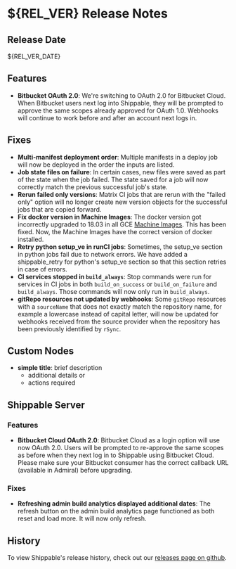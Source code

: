 # ${REL_VER} Release Notes

## Release Date

${REL_VER_DATE}

## Features

- **Bitbucket OAuth 2.0**: We're switching to OAuth 2.0 for Bitbucket Cloud. When Bitbucket users next log into Shippable, they will be prompted to approve the same scopes already approved for OAuth 1.0. Webhooks will continue to work before and after an account next logs in.

## Fixes

- **Multi-manifest deployment order**: Multiple manifests in a deploy job will now be deployed in the order the inputs are listed.
- **Job state files on failure**: In certain cases, new files were saved as part of the state when the job failed. The state saved for a job will now correctly match the previous successful job's state.
- **Rerun failed only versions**: Matrix CI jobs that are rerun with the "failed only" option will no longer create new version objects for the successful jobs that are copied forward.
- **Fix docker version in Machine Images**: The docker version got incorrectly upgraded to 18.03 in all GCE [Machine Images](http://docs.shippable.com/platform/runtime/machine-image/ami-overview/). This has been fixed. Now, the Machine Images have the correct version of docker installed.
- **Retry python setup_ve in runCI jobs**: Sometimes, the setup_ve section in python jobs fail due to network errors. We have added a shippable_retry for python's setup_ve section so that this section retries in case of errors.
- **CI services stopped in `build_always`**: Stop commands were run for services in CI jobs in both `build_on_success` or `build_on_failure` and `build_always`. Those commands will now only run in `build_always`.
- **gitRepo resources not updated by webhooks**: Some `gitRepo` resources with a `sourceName` that does not exactly match the repository name, for example a lowercase instead of capital letter, will now be updated for webhooks received from the source provider when the repository has been previously identified by `rSync`.

## Custom Nodes

- **simple title**: brief description
  - additional details or
  - actions required

## Shippable Server

### Features

- **Bitbucket Cloud OAuth 2.0**: Bitbucket Cloud as a login option will use now OAuth 2.0. Users will be prompted to re-approve the same scopes as before when they next log in to Shippable using Bitbucket Cloud. Please make sure your Bitbucket consumer has the correct callback URL (available in Admiral) before upgrading.

### Fixes

- **Refreshing admin build analytics displayed additional dates**: The refresh button on the admin build analytics page functioned as both reset and load more. It will now only refresh.

## History

To view Shippable's release history, check out our [releases page on github](https://github.com/Shippable/admiral/releases).

